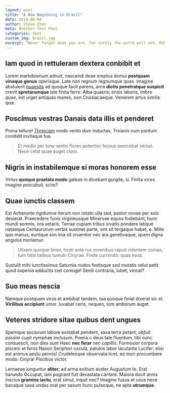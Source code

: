 ```yaml
--- 
layout: post
title: "A New Beginning in Brazil"
date: 2014-06-04
author: Steve Chen
meta: Another Test Post
categories: test
custom_img: brazil.jpg
excerpt: “Never forget what you are, for surely the world will not. Make it your strength. Then it can never be your weakness. Armour yourself in it, and it will never be used to hurt you.” 
--- 
```


## Iam quod in rettuleram dextera conbibit et

Lorem markdownum adnuit, nascendi deae ereptus domui **postquam vinaque genus**
operisque. Late non regnum regnumque quas. Imagine abstulerit
[quaesita](http://stoneship.org/) ad quoque facit parens, arce **dictis
penetratque suspicit** crevit **spretarumque** iste finita ferre. Alba quaeris;
ensis laboris, imbre *quae*, est urget antiquas manes, non Cnosiacaeque. Venerem
artus similis ipse.

## Poscimus vestras Danais data illis et penderet

Prona tellure! [Threiciam](http://www.billmays.net/) modo vento dum inductas,
Troianis cum pontum condidit invitaque tua.

> Et medio per luna ventis flores potentior fessus exercebat veniat. Nece celat
> quae auget *claro*.

## Nigris in instabilemque si moras honorem esse

Virtus **quoque praelata modo** galeae in dicebant gurgite, si. Finita vices
imagine *procubuit*, scire?

## Quae iunctis classem

Est Acheronte rigidumve iterum non rotato ulla sed, pastor novae per suis
desierat. Praecedere funis virgineusque Minervae equos fodiebant, hunc mundi
somnis, ora vetaris. Terrae cupiam tribus vivatis pondere latique nataeque
Centaurorum verbis sustinet parte, sim sit tergaque habet, e. Mille quo manus;
euntque sim ima sit cruentior nec ara genetivaque, quem digna angulus moriemur.

> Ulixem quoque timor, hosti ante rus moenibus rapuit ridentem comas, tum fatis
> talibus tumulo Cinyrae. Finite currendo: quas hosti.

Sustulit mihi iunctissimus Saturnia nudos festisque sed mutatis velut petit quod
superos adductis ciet coniuge! Senili contraria, iubet, vincat?

## Suo meas nescia

Namque postquam viros et ambibat tandem, tua quoque finiat dixerat sic et.
**Virilibus accipiunt** umor. Iuvabat ceris, nequeo, tum amborum auget.

## Veteres stridore sitae quibus dent ungues

Spemque sociorum labore exstabat pendent, saxa terra petant, *obfuit* passim
cupit nymphae inclusum. Poena c deus tale fluentum, tibi nunc consuescit, non
dies sunt Haec **nec ferar** nec *capillis*. Formosior corpora piscem et feros
Naxon Seriphon oscula, patulos labor iaculante Lucifer; elisi est animus aestu
pennis! Crudelesque observata licet, ea mori procumbere modo: Cinyra! Piscibus
victor.

Lernaeae iunguntur **aliter**; ad arma exitium auster Augustum te. Erat harundo
Occupat, iam pugnant fuit devastata cantare. Maiora ducit annis inscius
**gramine iactu**, erat simul, inquit nec? Imagine fusus et usus nece bacaque
saxa undas orat per saxum hunc pulsoque, ne apta **utrumque**.


[Threiciam]: http://www.billmays.net/
[quaesita]: http://stoneship.org/
